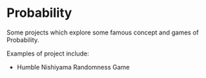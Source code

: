 # Probability
Some projects which explore some famous concept and games of Probability.

Examples of project include:
- Humble Nishiyama Randomness Game
